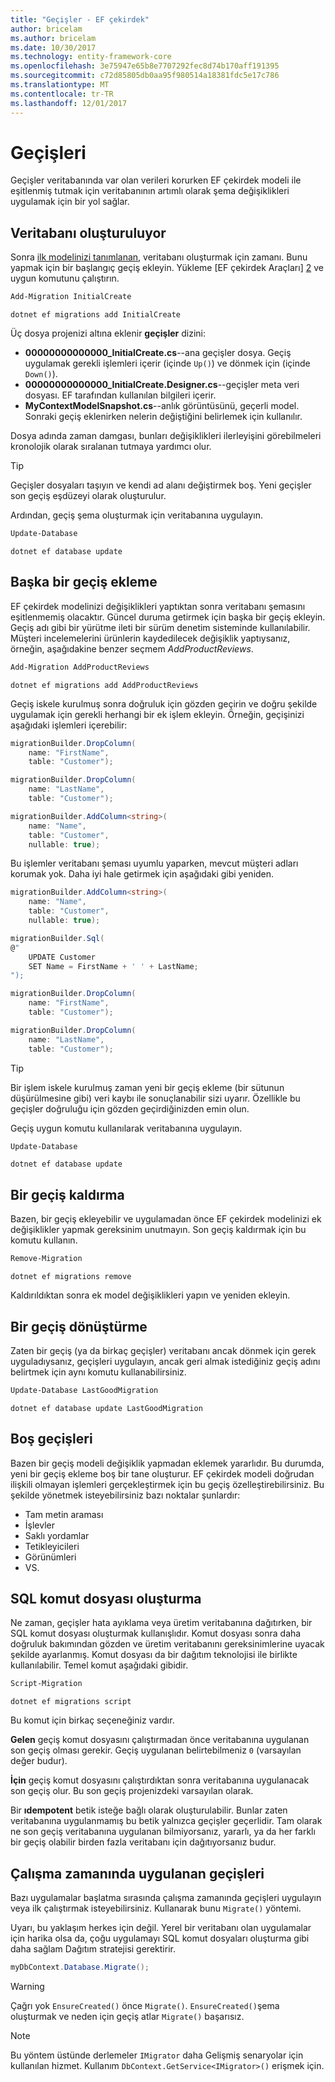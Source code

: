 ```yaml
---
title: "Geçişler - EF çekirdek"
author: bricelam
ms.author: bricelam
ms.date: 10/30/2017
ms.technology: entity-framework-core
ms.openlocfilehash: 3e75947e65b8e7707292fec8d74b170aff191395
ms.sourcegitcommit: c72d85805db0aa95f980514a18381fdc5e17c786
ms.translationtype: MT
ms.contentlocale: tr-TR
ms.lasthandoff: 12/01/2017
---
```

<a name="migrations"></a>Geçişleri
==========
Geçişler veritabanında var olan verileri korurken EF çekirdek modeli ile eşitlenmiş tutmak için veritabanının artımlı olarak şema değişiklikleri uygulamak için bir yol sağlar.

<a name="creating-the-database"></a>Veritabanı oluşturuluyor
---------------------
Sonra [ilk modelinizi tanımlanan][1], veritabanı oluşturmak için zamanı. Bunu yapmak için bir başlangıç geçiş ekleyin.
Yükleme [EF çekirdek Araçları] [ 2] ve uygun komutunu çalıştırın.

``` powershell
Add-Migration InitialCreate
```
``` Console
dotnet ef migrations add InitialCreate
```

Üç dosya projenizi altına eklenir **geçişler** dizini:

* **00000000000000_InitialCreate.cs**--ana geçişler dosya. Geçiş uygulamak gerekli işlemleri içerir (içinde `Up()`) ve dönmek için (içinde `Down()`).
* **00000000000000_InitialCreate.Designer.cs**--geçişler meta veri dosyası. EF tarafından kullanılan bilgileri içerir.
* **MyContextModelSnapshot.cs**--anlık görüntüsünü, geçerli model. Sonraki geçiş eklenirken nelerin değiştiğini belirlemek için kullanılır.

Dosya adında zaman damgası, bunları değişiklikleri ilerleyişini görebilmeleri kronolojik olarak sıralanan tutmaya yardımcı olur.

> [!TIP]
> Geçişler dosyaları taşıyın ve kendi ad alanı değiştirmek boş. Yeni geçişler son geçiş eşdüzeyi olarak oluşturulur.

Ardından, geçiş şema oluşturmak için veritabanına uygulayın.

``` powershell
Update-Database
```
``` Console
dotnet ef database update
```

<a name="adding-another-migration"></a>Başka bir geçiş ekleme
------------------------
EF çekirdek modelinizi değişiklikleri yaptıktan sonra veritabanı şemasını eşitlenmemiş olacaktır. Güncel duruma getirmek için başka bir geçiş ekleyin. Geçiş adı gibi bir yürütme ileti bir sürüm denetim sisteminde kullanılabilir. Müşteri incelemelerini ürünlerin kaydedilecek değişiklik yaptıysanız, örneğin, aşağıdakine benzer seçmem *AddProductReviews*.

``` powershell
Add-Migration AddProductReviews
```
``` Console
dotnet ef migrations add AddProductReviews
```

Geçiş iskele kurulmuş sonra doğruluk için gözden geçirin ve doğru şekilde uygulamak için gerekli herhangi bir ek işlem ekleyin. Örneğin, geçişinizi aşağıdaki işlemleri içerebilir:

``` csharp
migrationBuilder.DropColumn(
    name: "FirstName",
    table: "Customer");

migrationBuilder.DropColumn(
    name: "LastName",
    table: "Customer");

migrationBuilder.AddColumn<string>(
    name: "Name",
    table: "Customer",
    nullable: true);
```

Bu işlemler veritabanı şeması uyumlu yaparken, mevcut müşteri adları korumak yok. Daha iyi hale getirmek için aşağıdaki gibi yeniden.

``` csharp
migrationBuilder.AddColumn<string>(
    name: "Name",
    table: "Customer",
    nullable: true);

migrationBuilder.Sql(
@"
    UPDATE Customer
    SET Name = FirstName + ' ' + LastName;
");

migrationBuilder.DropColumn(
    name: "FirstName",
    table: "Customer");

migrationBuilder.DropColumn(
    name: "LastName",
    table: "Customer");
```

> [!TIP]
> Bir işlem iskele kurulmuş zaman yeni bir geçiş ekleme (bir sütunun düşürülmesine gibi) veri kaybı ile sonuçlanabilir sizi uyarır. Özellikle bu geçişler doğruluğu için gözden geçirdiğinizden emin olun.

Geçiş uygun komutu kullanılarak veritabanına uygulayın.

``` powershell
Update-Database
```
``` Console
dotnet ef database update
```

<a name="removing-a-migration"></a>Bir geçiş kaldırma
--------------------
Bazen, bir geçiş ekleyebilir ve uygulamadan önce EF çekirdek modelinizi ek değişiklikler yapmak gereksinim unutmayın.
Son geçiş kaldırmak için bu komutu kullanın.

``` powershell
Remove-Migration
```
``` Console
dotnet ef migrations remove
```

Kaldırıldıktan sonra ek model değişiklikleri yapın ve yeniden ekleyin.

<a name="reverting-a-migration"></a>Bir geçiş dönüştürme
---------------------
Zaten bir geçiş (ya da birkaç geçişler) veritabanı ancak dönmek için gerek uyguladıysanız, geçişleri uygulayın, ancak geri almak istediğiniz geçiş adını belirtmek için aynı komutu kullanabilirsiniz.

``` powershell
Update-Database LastGoodMigration
```
``` Console
dotnet ef database update LastGoodMigration
```

<a name="empty-migrations"></a>Boş geçişleri
----------------
Bazen bir geçiş modeli değişiklik yapmadan eklemek yararlıdır. Bu durumda, yeni bir geçiş ekleme boş bir tane oluşturur. EF çekirdek modeli doğrudan ilişkili olmayan işlemleri gerçekleştirmek için bu geçiş özelleştirebilirsiniz.
Bu şekilde yönetmek isteyebilirsiniz bazı noktalar şunlardır:

* Tam metin araması
* İşlevler
* Saklı yordamlar
* Tetikleyicileri
* Görünümleri
* VS.

<a name="generating-a-sql-script"></a>SQL komut dosyası oluşturma
-----------------------
Ne zaman, geçişler hata ayıklama veya üretim veritabanına dağıtırken, bir SQL komut dosyası oluşturmak kullanışlıdır. Komut dosyası sonra daha doğruluk bakımından gözden ve üretim veritabanını gereksinimlerine uyacak şekilde ayarlanmış. Komut dosyası da bir dağıtım teknolojisi ile birlikte kullanılabilir. Temel komut aşağıdaki gibidir.

``` powershell
Script-Migration
```
``` Console
dotnet ef migrations script
```

Bu komut için birkaç seçeneğiniz vardır.

**Gelen** geçiş komut dosyasını çalıştırmadan önce veritabanına uygulanan son geçiş olması gerekir. Geçiş uygulanan belirtebilmeniz `0` (varsayılan değer budur).

**İçin** geçiş komut dosyasını çalıştırdıktan sonra veritabanına uygulanacak son geçiş olur. Bu son geçiş projenizdeki varsayılan olarak.

Bir **ıdempotent** betik isteğe bağlı olarak oluşturulabilir. Bunlar zaten veritabanına uygulanmamış bu betik yalnızca geçişler geçerlidir. Tam olarak ne son geçiş veritabanına uygulanan bilmiyorsanız, yararlı, ya da her farklı bir geçiş olabilir birden fazla veritabanı için dağıtıyorsanız budur.

<a name="applying-migrations-at-runtime"></a>Çalışma zamanında uygulanan geçişleri
------------------------------
Bazı uygulamalar başlatma sırasında çalışma zamanında geçişleri uygulayın veya ilk çalıştırmak isteyebilirsiniz. Kullanarak bunu `Migrate()` yöntemi.

Uyarı, bu yaklaşım herkes için değil. Yerel bir veritabanı olan uygulamalar için harika olsa da, çoğu uygulamayı SQL komut dosyaları oluşturma gibi daha sağlam Dağıtım stratejisi gerektirir.

``` csharp
myDbContext.Database.Migrate();
```

> [!WARNING]
> Çağrı yok `EnsureCreated()` önce `Migrate()`. `EnsureCreated()`şema oluşturmak ve neden için geçiş atlar `Migrate()` başarısız.

> [!NOTE]
> Bu yöntem üstünde derlemeler `IMigrator` daha Gelişmiş senaryolar için kullanılan hizmet. Kullanım `DbContext.GetService<IMigrator>()` erişmek için.


  [1]: ../../modeling/index.md
  [2]: ../../miscellaneous/cli/index.md
